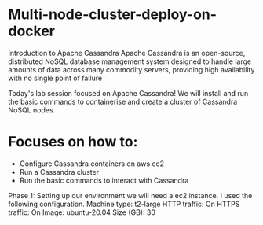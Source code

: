 # Multi-node-cluster-deploy-on-docker

Introduction to Apache Cassandra
Apache Cassandra is an open-source, distributed NoSQL database management system designed to handle large amounts of data across many commodity servers,
providing high availability with no single point of failure

Today's lab session focused on Apache Cassandra! We will install and run the basic commands to containerise and create a cluster of Cassandra NoSQL nodes.

# Focuses on how to:
* Configure Cassandra containers on aws ec2
* Run a Cassandra cluster
* Run the basic commands to interact with Cassandra

Phase 1: Setting up our environment
we will need a ec2 instance. I used the following configuration.
Machine type: t2-large
HTTP traffic: On
HTTPS traffic: On
Image: ubuntu-20.04
Size (GB): 30
